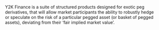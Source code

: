 Y2K Finance is a suite of structured products designed for exotic peg derivatives, that will allow market participants the ability to robustly hedge or speculate on the risk of a particular pegged asset (or basket of pegged assets), deviating from their ‘fair implied market value’.